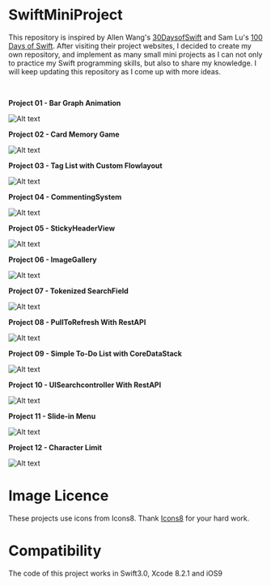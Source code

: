 # SwiftMiniProject

This repository is inspired by Allen Wang's [30DaysofSwift](https://github.com/allenwong/30DaysofSwift/blob/master/README.md) and Sam Lu's [100 Days of Swift](http://samvlu.com/). After visiting their project websites, I decided to create my own repository, and implement as many small mini projects as I can not only to practice my Swift programming skills, but also to share my knowledge. I will keep updating this repository as I come up with more ideas.

<br /> 

**Project 01 - Bar Graph Animation**
<br />
 
![Alt text](GIFs/animatedBarGraph.gif)

**Project 02 - Card Memory Game**
<br />

![Alt text](GIFs/CardMemoryGameDemo.gif)

**Project 03 - Tag List with Custom Flowlayout**
<br />

![Alt text](GIFs/TagListCollectionView.gif)

**Project 04 - CommentingSystem**
<br />

![Alt text](GIFs/CommentingSystemDemo.gif)

**Project 05 - StickyHeaderView**
<br />

![Alt text](GIFs/StickyHeaderDemo.gif)

**Project 06 - ImageGallery**
<br />

![Alt text](GIFs/ImageGallery2.gif)

**Project 07 - Tokenized SearchField**
<br />

![Alt text](GIFs/SearchUIWithCustomTitleView.gif)

**Project 08 - PullToRefresh With RestAPI**
<br />

![Alt text](GIFs/PullToRefresh.gif)

**Project 09 - Simple To-Do List with CoreDataStack**
<br />

![Alt text](GIFs/ToDoList.gif)

**Project 10 - UISearchcontroller With RestAPI**
<br />

![Alt text](GIFs/SearchcontrollerWithRestAPI.gif)

**Project 11 - Slide-in Menu**
<br />

![Alt text](GIFs/SlideInMenu.gif)

**Project 12 - Character Limit**
<br />

![Alt text](GIFs/CharacterLimit.gif)


# Image Licence 

These projects use icons from Icons8. Thank [Icons8](https://icons8.com/) for your hard work. 

# Compatibility 
The code of this project works in Swift3.0, Xcode 8.2.1 and iOS9 
